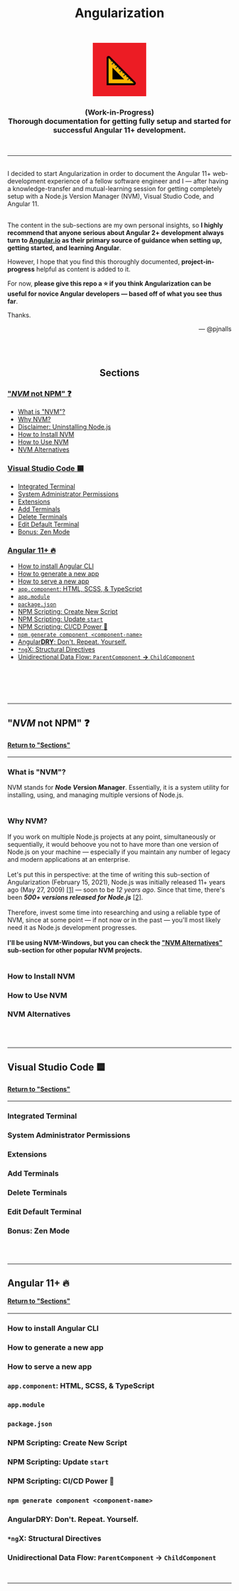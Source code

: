 <h1 align="center"><b>Angularization</b></h1>
<br>
<p align="center"> 
  <img width="120px" src="triangular-ruler.png" />
</p>
<h3 align="center">
(Work-in-Progress)
<br>
Thorough documentation for getting fully setup and started for successful <b>Angular 11+</b> development.</h3>
<br>
<hr>
<br>
I decided to start Angularization in order to document the Angular 11+ web-development experience of a fellow software engineer and I — after having a knowledge-transfer and mutual-learning session for getting completely setup with a Node.js Version Manager (NVM), Visual Studio Code, and Angular 11. 
<br>
<br>

The content in the sub-sections are my own personal insights, so **I highly recommend that anyone serious about Angular 2+ development always turn to [Angular.io](https://angular.io) as their primary source of guidance when setting up, getting started, and learning Angular**.

However, I hope that you find this thoroughly documented, **project-in-progress** helpful as content is added to it.

For now, **please give this repo a ⭐ if you think Angularization can be useful for novice Angular developers — based off of what you see thus far**. 

Thanks.
<p align="right">— @pjnalls</p>
<br>
<br>
<h2 align="center"><b>Sections</b></h2>

### [**"*NVM* not NPM" ❓**](#nvm-not-npm--1)
* [What is "NVM"?](#what-is-nvm)
* [Why NVM?](#why-nvm)
* [Disclaimer: Uninstalling Node.js](#disclaimer-uninstalling-nodejs)
* [How to Install NVM](#how-to-install-nvm)
* [How to Use NVM](#how-to-use-nvm)
* [NVM Alternatives](#nvm-alternatives)
### [**Visual Studio Code 🟦**](#visual-studio-code--1)
* [Integrated Terminal](#integrated-terminal)
* [System Administrator Permissions](#system-administrator-permissions)
* [Extensions](#extensions)
* [Add Terminals](#add-terminals)
* [Delete Terminals](#delete-terminals)
* [Edit Default Terminal](#edit-default-terminal)
* [Bonus: Zen Mode](#bonus-zen-mode)
### [**Angular 11+ 🔥**](#angular-11--1)
* [How to install Angular CLI](#how-to-install-angular-cli)
* [How to generate a new app](#how-to-generate-a-new-app)
* [How to serve a new app](#how-to-serve-a-new-app)
* [`app.component`: HTML, SCSS, & TypeScript](#appcomponent-html-scss--typescript)
* [`app.module`](#appmodule)
* [`package.json`](#packagejson)
* [NPM Scripting: Create New Script](#npm-scripting-create-new-script)
* [NPM Scripting: Update `start`](#npm-scripting-update-start)
* [NPM Scripting: CI/CD Power 💪](#npm-scripting-cicd-power-)
* [`npm generate component <component-name>`](#npm-generate-component-component-name)
* [Angular**DRY**: Don't. Repeat. Yourself.](#angulardry-dont-repeat-yourself)
* [`*ng`X: Structural Directives](#ngx-structural-directives)
* [Unidirectional Data Flow: `ParentComponent` <b>→</b> `ChildComponent`](#unidirectional-data-flow-parentcomponent--childcomponent)
<br>
<br>
<br>
<br>

<hr>

## **"*NVM* not NPM" ❓** 
#### [Return to "Sections"](#sections)
<hr>

### What is "NVM"?
NVM stands for ***N*ode *V*ersion *M*anager**. Essentially, it is a system utility for installing, using, and managing multiple versions of Node.js.
<br>
<br>

### Why NVM?
If you work on multiple Node.js projects at any point, simultaneously or sequentially, it would behoove you not to have more than one version of Node.js on your machine — especially if you maintain any number of legacy and modern applications at an enterprise.
<br>
<br>
Let's put this in perspective: at the time of writing this sub-section of Angularization (February 15, 2021), Node.js was initially released 11+ years ago (May 27, 2009) [[1]](https://github.com/nodejs/node-v0.x-archive/tags?after=v0.0.4) — soon to be *12 years ago*. Since that time, there's been ***500+ versions released for Node.js*** [[2]](https://nodejs.org/dist/).
<br>
<br>
Therefore, invest some time into researching and using a reliable type of NVM, since at some point — if not now or in the past — you'll most likely need it as Node.js development progresses. 
<br>
<br>
**I'll be using NVM-Windows, but you can check the ["NVM Alternatives"](#nvm-alternatives) sub-section for other popular NVM projects.** 
<br>
<br>

### How to Install NVM
### How to Use NVM
### NVM Alternatives
<br>
<br>

<hr>

## **Visual Studio Code 🟦** 
#### [Return to "Sections"](#sections)
<hr>

### Integrated Terminal
### System Administrator Permissions
### Extensions
### Add Terminals
### Delete Terminals
### Edit Default Terminal
### Bonus: Zen Mode

<br>
<br>

<hr>

## **Angular 11+ 🔥** 
#### [Return to "Sections"](#sections)
<hr>

### How to install Angular CLI
### How to generate a new app
### How to serve a new app
### `app.component`: HTML, SCSS, & TypeScript
### `app.module`
### `package.json`
### NPM Scripting: Create New Script
### NPM Scripting: Update `start`
### NPM Scripting: CI/CD Power 💪
### `npm generate component <component-name>`
### Angular**DRY**: Don't. Repeat. Yourself.
### `*ng`X: Structural Directives
### Unidirectional Data Flow: `ParentComponent` <b>→</b> `ChildComponent`
<br>
<hr>
<br>
<br>